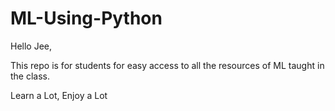 # ML-Using-Python
Hello Jee,

This repo is for students for easy access to all the resources of ML taught in the class.

Learn a Lot, Enjoy a Lot
